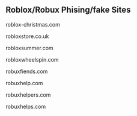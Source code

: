 ## Roblox/Robux Phising/fake Sites

roblox-christmas.com

robloxstore.co.uk

robloxsummer.com

robloxwheelspin.com

robuxfiends.com

robuxhelp.com

robuxhelpers.com

robuxhelps.com

